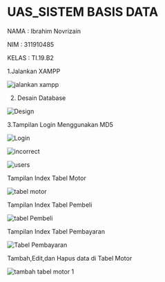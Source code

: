 # UAS_SISTEM BASIS DATA

NAMA : Ibrahim Novrizain

NIM : 311910485

KELAS : TI.19.B2

1.Jalankan XAMPP

![jalankan xampp](https://user-images.githubusercontent.com/81977333/126077822-c00910be-462e-4bd7-a4d3-fcf9d3027cdb.JPG)

2. Desain Database

![Design](https://user-images.githubusercontent.com/81977333/126077853-4f70df41-fc25-41e4-a0cf-4c18b8cab3a6.JPG)

3.Tampilan Login Menggunakan MD5

![Login](https://user-images.githubusercontent.com/81977333/126077941-e51c337e-d31f-406c-8d9f-6d43678c192f.JPG)

![incorrect](https://user-images.githubusercontent.com/81977333/126077979-4c7332f9-0f1c-402d-8ab9-85914e0c67cc.JPG)

![users](https://user-images.githubusercontent.com/81977333/126078428-3e8f89d6-8d7d-415b-b459-3985e5a6cb78.JPG)

Tampilan Index Tabel Motor

![tabel motor](https://user-images.githubusercontent.com/81977333/126078982-eac638c8-1e9f-49c7-a738-377e99ca65a9.JPG)

Tampilan Index Tabel Pembeli

![tabel Pembeli](https://user-images.githubusercontent.com/81977333/126079119-0309cf3d-ab45-4d33-9ea2-792623ad6601.JPG)

Tampilan Index Tabel Pembayaran

![Tabel Pembayaran](https://user-images.githubusercontent.com/81977333/126079191-af1709e0-24af-487d-997d-b4e9c1efc321.JPG)

Tambah,Edit,dan Hapus data di Tabel Motor

![tambah tabel motor 1](https://user-images.githubusercontent.com/81977333/126079555-a8fa97b0-081b-4cf4-ac7d-bb176c03660d.JPG)


